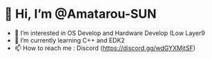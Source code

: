 # 👋 Hi, I’m @Amatarou-SUN
- 👀 I’m interested in OS Develop and Hardware Develop (Low Layer9
- 🌱 I’m currently learning C++ and EDK2
- 📫 How to reach me : Discord (https://discord.gg/wdGYXMjtSF)

<!---
Amatarou-SUN/Amatarou-SUN is a ✨ special ✨ repository because its `README.md` (this file) appears on your GitHub profile.
You can click the Preview link to take a look at your changes.
--->
